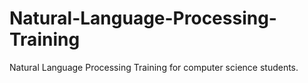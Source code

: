 # Natural-Language-Processing-Training
Natural Language Processing Training for computer science students.
